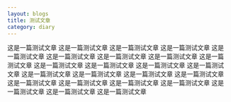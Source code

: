 ```yaml
---
layout: blogs
title: 测试文章
category: diary
---
```

这是一篇测试文章
这是一篇测试文章
这是一篇测试文章
这是一篇测试文章
这是一篇测试文章
这是一篇测试文章
这是一篇测试文章
这是一篇测试文章
这是一篇测试文章
这是一篇测试文章
这是一篇测试文章
这是一篇测试文章
这是一篇测试文章
这是一篇测试文章
这是一篇测试文章
这是一篇测试文章
这是一篇测试文章
这是一篇测试文章
这是一篇测试文章
这是一篇测试文章
这是一篇测试文章
这是一篇测试文章
这是一篇测试文章
这是一篇测试文章